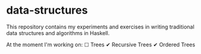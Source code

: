 # data-structures

This repository contains my experiments and exercises in writing traditional data structures and algorithms in Haskell.

At the moment I'm working on:
☐ Trees
    ✔ Recursive Trees
    ✔ Ordered Trees
